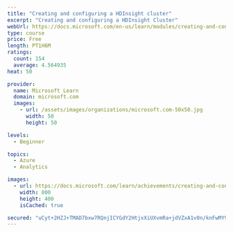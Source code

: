 ```yaml
---
title: "Creating and configuring a HDInsight cluster"
excerpt: "Creating and configuring a HDInsight Cluster"
webUrl: https://docs.microsoft.com/en-us/learn/modules/creating-and-configuring-hdinsight-cluster/
type: course
price: Free
length: PT1H6M
ratings:
  count: 154
  average: 4.564935
heat: 50

provider:
  name: Microsoft Learn
  domain: microsoft.com
  images:
    - url: /assets/images/organizations/microsoft.com-50x50.jpg
      width: 50
      height: 50

levels:
  - Beginner

topics:
  - Azure
  - Analytics

images:
  - url: https://docs.microsoft.com/learn/achievements/creating-and-configuring-a-hdinsight-cluster-social.png
    width: 800
    height: 400
    isCached: true

secured: "uCyt+2HZJ+TMAD7bxw7RQnjICYGdY2HtjxXiUXvmRa+jdVZxA1v0n/knFwMY99JYTjUeMM5mHQzvZi9m20RfSZux+78E/VyMlKZGDYL+So6USJdPfBQlo1Owo0VoUcZlbU9IL6Mg87msFv0/SpmzHuf3tIF2zWodPuEXrE2LjgK/1ziRXPgm3IN86nZMZro4z/DCaZrEIAEvX5bklFQyDnKP6vc73978VkG5m5+mishwE5RltsEbHj4fGlen5IE83iwSF3EanLP4UyQOs1tNlaS9BH0j9Jp4MCinXw6fTkERhm23TqzO1a+UDpcxdlSrTLJVH09f8N0vHKuFkv4HhbPu5r9Et+ElG41fdwoFx1OqeVq5ogJLiksGbAmj+/9v5ZaBydpXdn8UYSTKv7JAHqO+OcxATr6BoMbnZr/o0HA=;NLaHh+74u2zG3RC+1z9XQQ=="
---
```


